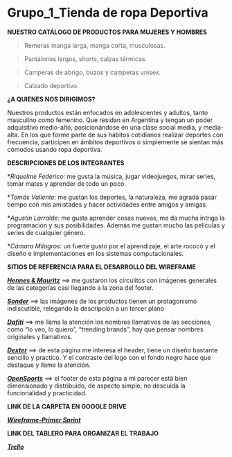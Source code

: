 # Grupo_1_Tienda de ropa Deportiva
>
**NUESTRO CATÁLOGO DE PRODUCTOS PARA  MUJERES Y HOMBRES**	

>Remeras manga larga, manga corta, musculosas.

>Pantalones largos, shorts, calzas térmicas.

>Camperas de abrigo, buzos y camperas unisex.

>Calzado deportivo.
>
**¿A QUIENES NOS DIRIGIMOS?**

Nuestros productos están enfocados en adolescentes y adultos, tanto masculino como femenino. Que residan en Argentina y tengan un poder adquisitivo medio-alto, posicionándose en una clase social media, y media-alta. En los que forme parte de sus hábitos cotidianos realizar deportes con frecuencia, participen en ámbitos deportivos o simplemente se sientan más cómodos usando ropa deportiva.
>
**DESCRIPCIONES DE LOS INTEGRANTES**

**Riquelme Federico:* me gusta la música, jugar videojuegos, mirar series, tomar mates y aprender de todo un poco.

**Tomás Valiente:* me gustan los deportes, la naturaleza, me agrada pasar tiempo con mis amistades y hacer actividades entre amigos y amigas.

**Agustin Larralde:* me gusta aprender cosas nuevas, me da mucha intriga la programación y sus posibilidades. Además me gustan mucho las películas y series de cualquier género.

**Cámara Milagros:* un fuerte gusto por el aprendizaje, el arte rococó y el diseño e implementaciones  en los sistemas computacionales.

>
**SITIOS DE REFERENCIA PARA EL DESARROLLO DEL WIREFRAME**

[***Hennes & Mauritz***](https://eg.hm.com/en/) ==> me gustaron los circulitos con imágenes generales de las categorías casi llegando a la zona del footer.

[***Sonder***](https://sonder.com.ar/) ==> las imágenes de los productos tienen un protagonismo indiscutible, relegando la descripción a un tercer plano

[***Dafiti***](https://www.dafiti.com.ar/?catalog-search=datajet) ==> me llama la atención los nombres llamativos de las secciones, como “lo veo, lo quiero”, “trending brands”, hay que pensar nombres originales y llamativos.

[***Dexter***](https://www.dexter.com.ar/) ==> de esta página me interesa el header, tiene un diseño bastante sencillo y practico. Y el contraste del logo con el fondo negro hace que destaque y llame la atención.

[***OpenSports***](https://www.opensports.com.ar/) ==> el footer de esta página a mi parecer está bien dimensionado y distribuido, de aspecto simple, no descuida la funcionalidad y practicidad.

**LINK DE LA CARPETA EN GOOGLE DRIVE**

[***Wireframe-Primer Sprint***](https://drive.google.com/drive/folders/1OcWxKugjIgtP-cWyixxae7LUyMTi2l0y?usp=sharing)

**LINK DEL TABLERO PARA ORGANIZAR EL TRABAJO**

[***Trello***](https://trello.com/b/Qu4oy3C7/tablero-grupo-1)
